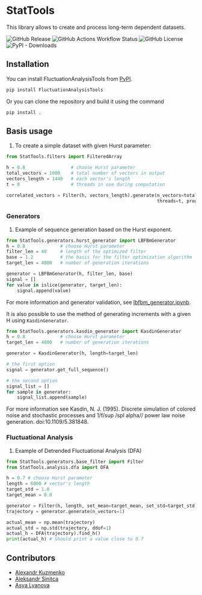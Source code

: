 # StatTools

This library allows to create and process long-term dependent datasets.

![GitHub Release](https://img.shields.io/github/v/release/Digiratory/StatTools?link=https%3A%2F%2Fpypi.org%2Fproject%2FFluctuationAnalysisTools%2F)
![GitHub Actions Workflow Status](https://img.shields.io/github/actions/workflow/status/Digiratory/StatTools/run-tests.yml?label=tests)
![GitHub License](https://img.shields.io/github/license/Digiratory/StatTools)
![PyPI - Downloads](https://img.shields.io/pypi/dm/fluctuationanalysistools?link=https%3A%2F%2Fpypi.org%2Fproject%2FFluctuationAnalysisTools%2F)

## Installation

You can install FluctuationAnalysisTools from [PyPI](https://pypi.org/project/FluctuationAnalysisTools/).

```bash
pip install FluctuationAnalysisTools
```

Or you can clone the repository and build it using the command

```bash
pip install .
```

## Basis usage

1. To create a simple dataset with given Hurst parameter:

```python
from StatTools.filters import FilteredArray

h = 0.8                 # choose Hurst parameter
total_vectors = 1000    # total number of vectors in output
vectors_length = 1440   # each vector's length
t = 8                   # threads in use during computation

correlated_vectors = Filter(h, vectors_length).generate(n_vectors=total_vectors,
                                                        threads=t, progress_bar=True)
```

### Generators

1. Example of sequence generation based on the Hurst exponent.

```python
from StatTools.generators.hurst_generator import LBFBmGenerator
h = 0.8             # choose Hurst parameter
filter_len = 40     # length of the optimized filter
base = 1.2          # the basis for the filter optimization algorithm
target_len = 4000   # number of generation iterations

generator = LBFBmGenerator(h, filter_len, base)
signal = []
for value in islice(generator, target_len):
    signal.append(value)
```

For more information and generator validation, see [lbfbm_generator.ipynb](/research/lbfbm_generator.ipynb).

It is also possible to use the method of generating increments with a given H using `KasdinGenerator`.

```python
from StatTools.generators.kasdin_generator import KasdinGenerator
h = 0.8             # choose Hurst parameter
target_len = 4000   # number of generation iterations

generator = KasdinGenerator(h, length=target_len)

# the first option
signal = generator.get_full_sequence()

# the second option
signal_list = []
for sample in generator:
    signal_list.append(sample)
```
For more information see Kasdin, N. J. (1995). Discrete simulation of colored noise and stochastic processes and 1/f/sup /spl alpha// power law noise generation. doi:10.1109/5.381848.

### Fluctuational Analysis

1. Example of Detrended Fluctuational Analysis (DFA)

```python
from StatTools.generators.base_filter import Filter
from StatTools.analysis.dfa import DFA

h = 0.7 # choose Hurst parameter
length = 6000 # vector's length
target_std = 1.0
target_mean = 0.0

generator = Filter(h, length, set_mean=target_mean, set_std=target_std)
trajectory = generator.generate(n_vectors=1)

actual_mean = np.mean(trajectory)
actual_std = np.std(trajectory, ddof=1)
actual_h = DFA(trajectory).find_h()
print(actual_h) # Should print a value close to 0.7
```

## Contributors

* [Alexandr Kuzmenko](https://github.com/alexandr-1k)
* [Aleksandr Sinitca](https://github.com/Sinitca-Aleksandr)
* [Asya Lyanova](https://github.com/pipipyau)
